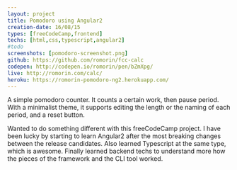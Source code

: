 ```yaml
---
layout: project
title: Pomodoro using Angular2
creation-date: 16/08/15
types: [freeCodeCamp,frontend]
techs: [html,css,typescript,angular2]
#todo
screenshots: [pomodoro-screenshot.png]
github: https://github.com/romorin/fcc-calc
codepen: http://codepen.io/romorin/pen/bZmXpg/
live: http://romorin.com/calc/
heroku: https://romorin-pomodoro-ng2.herokuapp.com/
---
```


A simple pomodoro counter. It counts a certain work, then pause period. With a minimalist theme, it supports editing the length or the naming of each period, and a reset button.

Wanted to do something different with this freeCodeCamp project. I have been lucky by starting to learn Angular2 after the most breaking changes between the release candidates. Also learned Typescript at the same type, which is awesome. Finally learned backend techs to understand more how the pieces of the framework and the CLI tool worked.
